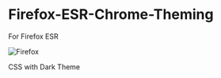 # Firefox-ESR-Chrome-Theming

For Firefox ESR


![Firefox](https://user-images.githubusercontent.com/96896686/167243535-83e38405-414b-4388-b159-d4557e689cf4.png)
<caption>CSS with Dark Theme</caption>
